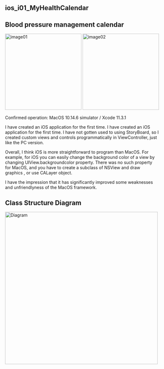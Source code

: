 ## ios_i01_MyHealthCalendar
## Blood pressure management calendar


<img src="http://mikomokaru.sakura.ne.jp/data/85/image01.png" alt="image01" title="image01" width="250">    <img src="http://mikomokaru.sakura.ne.jp/data/85/image02.png" alt="image02" title="image02" width="250">


Confirmed operation: MacOS 10.14.6 simulator / Xcode 11.3.1

I have created an iOS application for the first time. I have created an iOS application for the first time. l have not gotten used to using StoryBoard, so I created custom views and controls programmatically in ViewController, just like the PC version.

Overall, I think iOS is more straightforward to program than MacOS. For example, for iOS you can easily change the background color of a view by changing UIView.backgroundcolor property. There was no such property for MacOS, and you have to create a subclass of NSView and draw graphics , or use CALayer object.

I have the impression that it has significantly improved some weaknesses and unfriendlyness of the MacOS framework.

## Class Structure Diagram
<img src="http://mikomokaru.sakura.ne.jp/data/85/85_calendar01.png" alt="Diagram" title="Diagram" width="500">
